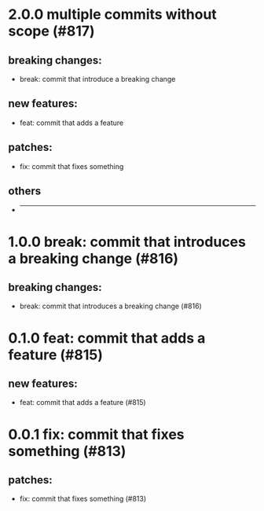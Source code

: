 # 2.0.0 multiple commits without scope (#817)

## breaking changes:
* break: commit that introduce a breaking change
## new features:
* feat: commit that adds a feature
## patches:
* fix: commit that fixes something
## others
* ---------

# 1.0.0 break: commit that introduces a breaking change (#816)

## breaking changes:
* break: commit that introduces a breaking change (#816)

# 0.1.0 feat: commit that adds a feature (#815)

## new features:
* feat: commit that adds a feature (#815)

# 0.0.1 fix: commit that fixes something (#813)

## patches:
* fix: commit that fixes something (#813)

